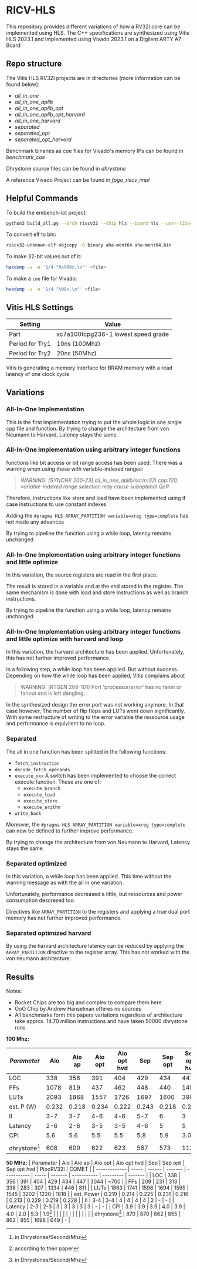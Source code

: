 # RICV-HLS

This repository provides different variations of how a RV32I core can be implemented using HLS.
The C++ specifications are synthesized using Vitis HLS 2023.1 and implemented using Vivado 2023.1 on a Digilent ARTY A7 Board

## Repo structure

The Vitis HLS RV32I projects are in directories (more information can be found below):
- *all_in_one*
- *all_in_one_aplib*
- *all_in_one_aplib_opt*
- *all_in_one_aplib_opt_harvard*
- *all_in_one_harvard*
- *separated*
- *separated_opt*
- *separated_opt_harvard*

Benchmark binaries as coe files for Vivado's memory IPs can be found in *benchmark_coe*

Dhrystone source files can be found in *dhrystone*

A reference Vivado Project can be found in *fpga_riscv_impl*

## Helpful Commands

To build the embench-iot project:

```sh
python3 build_all.py --arch riscv32 --chip hls --board hls --user-libs="-lm" --builddir build
```

To convert elf to bin:

```sh
riscv32-unknown-elf-objcopy -O binary aha-mont64 aha-mont64.bin
```

To make 32-bit values out of it:

```sh
hexdump -v -e '1/4 "0x%08x,\n"' <file>
```

To make a `coe` file for Vivado:

```sh
hexdump -v -e '1/4 "%08x,\n"' <file>
```

## Vitis HLS Settings

| Setting         | Value                               |
| --------------- | ----------------------------------- |
| Part            | xc7a100tcpg236-1 lowest speed grade |
| Period for Try1 | 10ns (100Mhz)                       |
| Period for Try2 | 20ns (50Mhz)                        |

Vitis is generating a memory interface for BRAM memory with a read latency of one clock cycle

## Variations

### All-In-One Implementation

This is the first implementation trying to put the whole logic in one single cpp file and function.
By trying to change the architecture from von Neumann to Harvard, Latency stays the same.

### All-In-One Implementation using arbitrary integer functions

functions like bit access or bit range access has been used.
There was a warning when using these with variable-indexed ranges:

> *WARNING: [SYNCHK 200-23] all_in_one_aplib/src/rv32i.cpp:120: variable-indexed range selection may cause suboptimal QoR*

Therefore, instructions like store and load have been implemented using if case instructions to use constant indexes

Adding the `#pragma HLS ARRAY_PARTITION variable=xreg type=complete` has not made any advances

By trying to pipeline the function using a while loop, latency remains unchanged

### All-In-One Implementation using arbitrary integer functions and little optimize

In this variation, the source registers are read in the first place. 

The result is stored in a variable and at the end stored in the register. The same mechanism is done with load and store instructions as well as branch instructions.

By trying to pipeline the function using a while loop, latency remains unchanged

### All-In-One Implementation using arbitrary integer functions and little optimize with harvard and loop

In this variation, the harvard architecture has been applied. Unfortunately, this has not further improved performance.

In a following step, a while loop has been applied. But without success. Depending on how the while loop has been applied, Vitis complains about
> WARNING: [RTGEN 206-101] Port 'processor/error' has no fanin or fanout and is left dangling.

In the synthesized design the error port was not working anymore. In that case however, The number of flip flops and LUTs went down significantly. With some restructure of writing to the error variable the ressource usage and performance is equivilent to no loop.


### Separated

The all in one function has been splitted in the following functions:
- `fetch_instruction`
- `decode_fetch_operands`
- `execute_xxx` A switch has been implemented to choose the correct execute function. These are one of:
  - `execute_branch`
  - `execute_load`
  - `execute_store`
  - `execute_arithm`
- `write_back`

Moreover, the `#pragma HLS ARRAY_PARTITION variable=xreg type=complete` can now be defined to further improve performance.

By trying to change the architecture from von Neumann to Harvard, Latency stays the same.

### Separated optimized

In this variation, a while loop has been applied. This time without the warning message as with the all in one variation.

Unfortunately, performance decreased a little, but ressources and power consumption descresed too.

Directives like `ARRAY_PARTITION` to the registers and applying a true dual port memory has not further improved performance.

### Separated optimized harvard

By using the harvard architecture latency can be reduced by applying the `ARRAY_PARTITION` directive to the register array. This has not worked with the von neumann architecture.

## Results
Notes:
- Rocket Chips are too big and complex to compare them here
- OoO Chip by Andrew Hanselman offeres no sources
- All benchmarks form this papers variations regardless of architecture take approx. 14.70 million instructions and have taken 50000 dhrystone runs

**100 Mhz:**

| *Parameter*   | Aio   | Aio ap | Aio opt | Aio opt hvd | Sep   | Sep opt | Sep opt hvd | PiocRV32I |
| ------------- | ----- | ------ | ------- | ----------- | ----- | ------- | ----------- | --------- |
| LOC           | 338   | 356    | 391     | 404         | 429   | 434     | 447         | 3044      |
| FFs           | 1078  | 819    | 437     | 462         | 448   | 440     | 1452        | 446       |
| LUTs          | 2093  | 1868   | 1557    | 1726        | 1697  | 1600    | 3980        | 1226      |
| est. P (W)    | 0.232 | 0.218  | 0.234   | 0.222       | 0.243 | 0.218   | 0.242       | 0.231     |
| II            | 3-7   | 3-7    | 4-6     | 4-6         | 5-7   | 6       | 3           | -         |
| Latency       | 2-6   | 2-6    | 3-5     | 3-5         | 4-6   | 5       | 5           | -         |
| CPI           | 5.6   | 5.6    | 5.5     | 5.5         | 5.8   | 5.9     | 3.0         | 5.3       |
|               |       |        |         |             |       |         |             |           |
| dhrystone[^1] | 608   | 609    | 622     | 623         | 587   | 573     | 1134        | 647       |

**50 MHz:**
| *Parameter*   | Aio   | Aio ap | Aio opt | Aio opt hvd | Sep   | Sep opt | Sep opt hvd | PiocRV32I | COMET   |
| ------------- | ----- | ------ | ------- | ----------- | ----- | ------- | ----------- | --------- | ------- |
| LOC           | 338   | 356    | 391     | 404         | 429   | 434     | 447         | 3044      | ~700    |
| FFs           | 209   | 231    | 313     | 338         | 283   | 307     | 1334        | 446       | 811     |
| LUTs          | 1863  | 1741   | 1598    | 1694        | 1595  | 1545    | 3202        | 1220      | 1818    |
| est. Power    | 0.219 | 0.214  | 0.225   | 0.231       | 0.216 | 0.213   | 0.229       | 0.219     | 0.228   |
| II            | 3-4   | 3-4    | 4       | 4           | 4     | 4       | 2           | -         | -       |
| Latency       | 2-3   | 2-3    | 3       | 3           | 3     | 3       | 3           | -         | -       |
| CPI           | 3.9   | 3.9    | 3.9     | 4.0         | 3.9   | 4.0     | 2.0         | 5.3       | 1.9[^2] |
|               |       |        |         |             |       |         |             |           |         |
| dhrystone[^1] | 870   | 870    | 862     | 855         | 862   | 855     | 1698        | 649       | -       |

[^1]: in Dhrystones/Second/Mhz

[^2]: according to their paper
